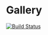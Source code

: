 # Gallery

[![Build Status](https://travis-ci.org/NiyongaboEric/Gallery-web-app.svg?branch=develop)](https://travis-ci.org/NiyongaboEric/Gallery-web-app)